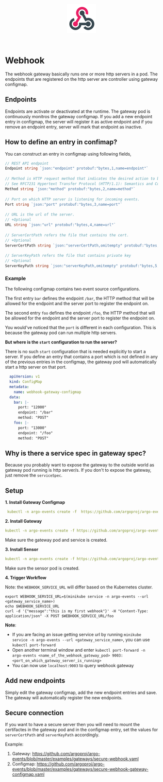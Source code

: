 <p align="center">
  <img src="https://github.com/argoproj/argo-events/blob/update-docs/docs/assets/webhook.png?raw=true" alt="Webhook"/>
</p>

<br/>

# Webhook

The webhook gateway basically runs one or more http servers in a pod.
The endpoints that are registered on the http server are controller using gateway configmap.

## Endpoints
Endpoints are activate or deactivated at the runtime. The gateway pod
is continuously monitros the gateway configmap. If you add a new endpoint entry in configmap, the server will register it as
active endpoint and if you remove an endpoint entry, server will mark that endpoint as inactive.

## How to define an entry in confimap?
You can construct an entry in configmap using following fields,

```go
// REST API endpoint
Endpoint string `json:"endpoint" protobuf:"bytes,1,name=endpoint"`

// Method is HTTP request method that indicates the desired action to be performed for a given resource.
// See RFC7231 Hypertext Transfer Protocol (HTTP/1.1): Semantics and Content
Method string `json:"method" protobuf:"bytes,2,name=method"`

// Port on which HTTP server is listening for incoming events.
Port string `json:"port" protobuf:"bytes,3,name=port"`

// URL is the url of the server. 
// +Optional
URL string `json:"url" protobuf:"bytes,4,name=url"`

// ServerCertPath refers the file that contains the cert.
// +Optional
ServerCertPath string `json:"serverCertPath,omitempty" protobuf:"bytes,4,opt,name=serverCertPath"`

// ServerKeyPath refers the file that contains private key
// +Optional
ServerKeyPath string `json:"serverKeyPath,omitempty" protobuf:"bytes,5,opt,name=serverKeyPath"`
```

### Example
The following configmap contains two event source configurations.

The first entry `bar` defines the endpoint `/bar`, the HTTP method that will be allowed for the endpoint and
the server port to register the endpoint on. 

The second entry `foo` defines the endpoint `/foo`, the HTTP method that will be allowed for the endpoint and
the server port to register the endpoint on. 

You would've noticed that the `port` is different in each configuration. This is because the gateway pod can 
run multiple http servers.

**But where is the `start` configuration to run the server?** 

There is no such `start` configuration that is needed explicitly to start a server.
If you define an entry that contains a port which is not defined in any of the previous entries in the configmap, the
gateway pod will automatically start a http server on that port.

```yaml
  apiVersion: v1
  kind: ConfigMap
  metadata:
    name: webhook-gateway-configmap
  data:
    bar: |-    
      port: "12000"
      endpoint: "/bar"
      method: "POST"  
    foo: |-
      port: "13000"
      endpoint: "/foo"
      method: "POST"
```

## Why is there a service spec in gateway spec?
Because you probably want to expose the gateway to the outside world as gateway pod running is http server/s. 
If you don't to expose the gateway, just remove the `serviceSpec`. 

## Setup

**1. Install Gateway Configmap**

```yaml
 kubectl -n argo-events create -f  https://github.com/argoproj/argo-events/blob/master/examples/gateways/webhook-gateway-configmap.yaml
```

**2. Install Gateway**
```yaml
kubectl -n argo-events create -f https://github.com/argoproj/argo-events/blob/master/examples/gateways/webhook-http.yaml
```

Make sure the gateway pod and service is created.

**3. Install Sensor**
```yaml
kubectl -n argo-events create -f https://github.com/argoproj/argo-events/blob/master/examples/sensors/webhook-http.yaml
```

Make sure the sensor pod is created.

**4. Trigger Workflow**

Note: the `WEBHOOK_SERVICE_URL` will differ based on the Kubernetes cluster.
```
export WEBHOOK_SERVICE_URL=$(minikube service -n argo-events --url <gateway_service_name>)
echo $WEBHOOK_SERVICE_URL
curl -d '{"message":"this is my first webhook"}' -H "Content-Type: application/json" -X POST $WEBHOOK_SERVICE_URL/foo
```

<b>Note</b>: 
   * If you are facing an issue getting service url by running `minikube service -n argo-events --url <gateway_service_name>`, you can use `kubectl port-forward`
   * Open another terminal window and enter `kubectl port-forward -n argo-events <name_of_the_webhook_gateway_pod> 9003:<port_on_which_gateway_server_is_running>`
   * You can now use `localhost:9003` to query webhook gateway

## Add new endpoints
Simply edit the gateway configmap, add the new endpoint entries and save. The gateway 
will automatically register the new endpoints.

## Secure connection
If you want to have a secure server then you will need to mount the certifactes in the gateway pod and in 
the configmap entry, set the values for `serverCertPath` and `serverKeyPath` accordingly.

Example: 
1. Gateway: https://github.com/argoproj/argo-events/blob/master/examples/gateways/secure-webhook.yaml
2. Configmap: https://github.com/argoproj/argo-events/blob/master/examples/gateways/secure-webhook-gateway-configmap.yaml

